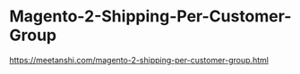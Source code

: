 # Magento-2-Shipping-Per-Customer-Group
https://meetanshi.com/magento-2-shipping-per-customer-group.html

